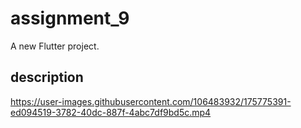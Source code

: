 # assignment_9

A new Flutter project.

## description

https://user-images.githubusercontent.com/106483932/175775391-ed094519-3782-40dc-887f-4abc7df9bd5c.mp4


